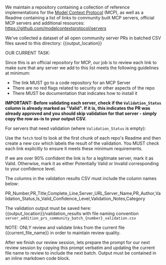 We maintain a repository containing a collection of reference implementations for the [Model Context Protocol](https://modelcontextprotocol.io/) (MCP), as well as a Readme containing a list of links to community built MCP servers, official MCP servers and additional resources: https://github.com/modelcontextprotocol/servers 

We've collected a dataset of all open community server PRs in batched CSV files saved to this directory: {{output_location}}

OUR CURRENT TASK: 

Since this is an official repository for MCP, our job is to review each link to make sure that any server we add to this list meets the following guidelines at minimum:

- The link MUST go to a code repository for an MCP Server
- There are no red flags related to security or other aspects of the repo
- There MUST be documentation that indicates how to install it

**IMPORTANT: Before validating each server, check if the `Validation_Status` column is already marked as "Valid". If it is, this indicates the PR was already approved and you should skip validation for that server - simply copy the row as-is to your output CSV.**

For servers that need validation (where `Validation_Status` is empty):

Use the `fetch` tool to look at the first chunk of each repo's Readme and then create a new csv which labels the result of the validation.  You MUST check each link explicitly to ensure it meets these minimum requirements.

If we are over 90% confident the link is for a legitimate server, mark it as Valid.  Otherwise, mark it as either Potentially Valid or Invalid corresponding to your confidence level.

The columns in the validation results CSV must include the column names below:

PR_Number,PR_Title,Complete_Line,Server_URL,Server_Name,PR_Author,Validation_Status,Is_Valid_Confidence_Level,Validation_Notes,Category

The validation output must be saved here: {{output_location}}/validation_results with file naming convention `server_addition_prs_community_batch_{number}_validation.csv`

NOTE: ONLY review and validate links from the current file {{current_file_name}} in order to maintain review quality.

After we finish our review session, lets prepare the prompt for our next review session by copying this prompt verbatim and updating the current file name to review to include the next batch.  Output must be contained in an inline markdown code block.
